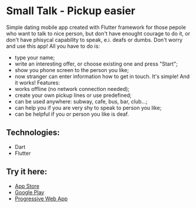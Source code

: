# Small Talk - Pickup easier

Simple dating mobile app created with Flutter framework for those pepole who want to talk to nice person, but don't have enought courage to do it, or don't have phisycal capability to speak, e.i. deafs or dumbs. 
Don't worry and use this app! All you have to do is:
- type your name;
- write an interesting offer, or choose existing one and press "Start";
- show you phone screen to the person you like;
- now stranger can enter information how to get in touch.
It's simple! And it works!
Features:
- works offline (no network connection needed);
- create your own pickup lines or use predefined;
- can be used anywhere: subway, cafe, bus, bar, club...;
- can help you if you are very shy to speak to person you like;
- can be helpful if you or person you like is deaf.

## Technologies:

- Dart
- Flutter

## Try it here:

- <a href="https://apps.apple.com/us/app/small-talk-pickup-easier/id1589417543">App Store</a>
- <a href="https://play.google.com/store/apps/details?id=com.qumyz.small_talk">Google Play</a>
- <a href="https://nukeolay.github.io/smalltalk/">Progressive Web App</a>
